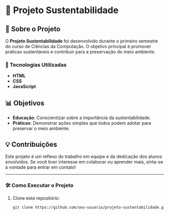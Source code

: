 # 🌱 Projeto Sustentabilidade

## 📌 Sobre o Projeto

O **Projeto Sustentabilidade** foi desenvolvido durante o primeiro semestre do curso de Ciências da Computação. O objetivo principal é promover práticas sustentáveis e contribuir para a preservação do meio ambiente.

### 🔧 Tecnologias Utilizadas

- **HTML**
- **CSS**
- **JavaScript**

## 📊 Objetivos

- **Educação**: Conscientizar sobre a importância da sustentabilidade.
- **Práticas**: Demonstrar ações simples que todos podem adotar para preservar o meio ambiente.

## 💡 Contribuições

Este projeto é um reflexo do trabalho em equipe e da dedicação dos alunos envolvidos. Se você tiver interesse em colaborar ou aprender mais, sinta-se à vontade para entrar em contato!

---

### 🛠️ Como Executar o Projeto

1. Clone este repositório:  
   ```bash
   git clone https://github.com/seu-usuario/projeto-sustentabilidade.git

